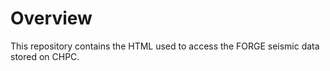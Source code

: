 # Overview 

This repository contains the HTML used to access the FORGE seismic data stored on CHPC.
